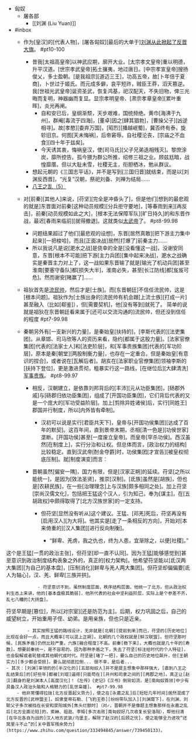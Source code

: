- 匈奴
    - 屠各部
        - [[刘渊 (Liu Yuan)]]
- #inbox
    - 作为[皇汉]的[代表人物]，[屠各匈奴][最后的大单于][刘渊](((Im7Ev7DQ-)))[从此掀起了反晋大旗](https://www.zhihu.com/question/30274248/answer/47429099)。 #pt10-100
        - 昔我[太祖高皇帝]以神武应期，廓开大业。[太宗孝文皇帝]重以明德，升平汉道。[世宗孝武皇帝]拓土攘夷，地过唐日。[中宗孝宣皇帝]搜扬俊乂，多士盈朝。[是我祖宗][道迈三王]，功高五帝，故[卜年倍于夏商]，卜世过于姬氏。而元成多僻，哀平短祚，贼臣王莽，滔天篡逆。我[世祖光武皇帝]诞资圣武，恢复鸿基，祀汉配天，不失旧物，俾三光晦而复明，神器幽而复显。显宗孝明皇帝、[肃宗孝章皇帝][累叶重晖]，炎光再阐。
            - 自和安已后，皇纲渐颓，天步艰难，国统频绝。黄巾[海沸于九州]，群阉[毒流于四海]，[董卓]因之[肆其猖勃]，[曹操父子][凶逆相寻]。故[孝愍][委弃万国]，[昭烈][播越岷蜀]，冀否终有泰，旋轸旧京。何图[天未悔祸]，后帝窘辱。自社稷沦丧，[宗庙之不血食][四十年于兹矣]。
            - 今天诱其衷，悔祸皇汉，使[司马氏][父子兄弟迭相残灭]。黎庶涂炭，靡所控告。孤今猥为群公所推，绍修三祖之业。顾兹尪暗，战惶靡厝。但以大耻未雪，社稷无主，衔胆栖冰，勉从群议。
        - 想起元朝的《三国志平话》，并不是写到[三国归晋]就结束，而是以[刘渊反西晋]，“光复”汉朝，祭祀刘备、刘禅为结局……
        - [八王之乱（5）](https://www.bilibili.com/video/BV1sy4y1H7CA)
    - 对[前秦][其他人]来说，[苻坚][完全是冲昏头了]，但是他们[想到的最悲观的就是]东晋面对前秦[这种动员规模][分兵拒守要地]，[等春雨到来][再反击]，前秦[动员规模如此之大]，[根本无法保障军队][旷日持久]的和东晋作战，最迟[春雨来临前][就得撤退]。这就类似[太武帝](https://bbs.northdy.com/thread-934003-1-1.html)了。 #pt8-99.98
        - 问题结果超过了他们[最悲观的设想]，东晋[居然真敢][把下游主力集中起来][一把梭哈]，而且[正面决战]居然[打爆了]前秦主力……
        - 所以我说凡是说[淝水之战]是侥幸的全是[没看懂这一战]，没谢安同意，东晋[根本不可能]把下游[主力兵团][集中起来决战]，淝水之战确实是秦晋主力对上了，这一战如果东晋输了就是[输光了机动兵团]甚至淮南[要塞守备队]都[损失大半]，淮南必失，甚至[长江防线]都[岌岌可危]。然而谢安[赌赢了]……
    - 祖狄首先是[流民帅](https://bbs.northdy.com/thread-929604-1-1.html)，然后才是[士族]。而[东晋朝廷]不信任流民帅，这是[根本问题]。祖狄作为[士族出身的]流民帅有机会跟[上流士族][打成一片]甚至融入（比如[郗鉴]），但[需要契机]，他[没有等到]就死了。
简单的说就是祖狄在东晋朝廷看来属于[还可以交流沟通的]流民帅，但还没到信任的程度 #pt7-99.98
    - 秦朝另外有[一支新兴的力量]，是秦始皇[扶持的]，[李斯代表的][法吏集团]。从章邯、司马欣等人的资历来看，隐约[都属于这股力量]。[法家官僚集团]代表的[法家士人]和[法吏阶层]，和[军事贵族集团]代表的[军功阶层]，原本是秦[朝堂][两股制衡力量]，也存在一定重合。但是秦始皇[有意识的捏合]，或者说在[瓦解后者]。胡亥在[法家职业官僚集团]领袖李斯的[扶持下登位]，更是激进贯彻，粗暴实行这一路线，[在继位后][大肆清洗][军事贵族](https://www.zhihu.com/question/487287156/answer/2284710400)。 #pt8-99.97


        - 相反，汉朝建立，是依靠刘邦背后的[丰沛][元从功臣集团]，[砀郡外戚]与[砀郡归依功臣集团]，组成了[开国功臣集团]，它们背后代表的又是一个庞大的[军功受益阶层]。加上[剪除异姓诸侯]后，实行[同姓王]郡国并行制度，所以[内外皆有牵制]。


            - 汉初可以说是实行[君臣共天下]，皇帝与[开国功侯集团][达成了百年的默契]。这百年间，直到景帝末期，丞相[清一色是][功侯世家]垄断。[开国功侯]甚至[一度废立皇帝]。而皇帝[罕杀功侯]。西汉虽然[在制度上]，实行分治和让权。但总体而言，[政治权力的结构]比较稳定。直到汉武帝[酎金夺爵]时，功侯集团[才宣告][被皇权彻底压制]。就[制度演变]而言：
        - 晋朝虽然[偏安一隅]，国力有限，但是[汉家正朔]的延续。苻坚[之所以能统一]，是因为[效法圣贤]，推崇[汉制]。[氐族]虽然是[胡族]，但也是[农耕民族]，在一些[治理理念]上与汉族[颇多相同之处]。加上苻坚[崇尚汉儒文化]，包括把王猛这个汉人，引为知己，奉为[谋主]，在[五胡政权]中颇得取得了[北方汉族世家]的一定支持。


            - 但苻坚[显然没有听从]这个建议。王猛、[邓羌]死后，苻坚再没有[启用汉人][为大将]。他其实是[走了一条相反的方向]，开始对[本来倚重的][汉人集团][进行反向制衡]。


                - “鲜卑、羌虏，我之仇也，终为人患，宜渐除之，以便[社稷]。”

这个是王猛[一贯的政治主张]，但苻坚[却一直不认同]。因为王猛[能够感觉到]甚至意识到政治制度结构表象之外的，真正的[权力架构]。他希望苻坚能以[氐汉两大集团][为自己的基本盘]，[压制消化][鲜卑与羌人两大集团]。但苻坚却偏偏要[氐人为轴心]，汉、羌、鲜卑[三族并拱]。


                - 苻坚意识不到，虽然制度层面，秩序结构层面，他统一了北方。但从政治权利生态上来讲，他的[基本盘极其脆弱]，他所代表的社会中坚利益阶层，实际上是个参差不齐，乱七八糟的[大拼盘]。

苻坚早期是[篡位]，所以[对宗室][还是防范为主]。后期，权力巩固之后，自己的威望树立，开始重用子侄、幼弟。是用亲族，但也只是近亲。


            - 其实按照王猛的路线设计，无非就是[北朝][提前到来]而已，苻坚的[历史地位]比现在会好一点，而且大概率[可以混上正朔]。北朝的几个政权就是[鲜汉联盟]。但苻坚那时候，[民族矛盾]仍然比较严重，六族[融合程度]不高。前秦[稳下来]，大概也就是几十年的[寿数]。想要前秦统一，是不容易的。因为那种矛盾之下，失去了苻坚[标注给时代的个人特征]，也会裂解或者轮替成其他朝代或时代。苻坚是[堵了一把]，要么自己的历史地位飙升，但[王朝实力][多少都会受损]。要么就彻底拉倒... 很不幸，是后者...
    - 其次：[刘渊]率领的的[半汉化的][五部匈奴人]并不是提主想象中那样强大，[直到八王之乱结束后]的[好些年]都被[刘琨]逼得[只能苟在][并州和司隶之间的][两郡之地]。真正让[赵汉]翻身的是刘渊本人[高度汉化]！《左传》《史记》《汉书》倒背如流，是[南匈奴首领]中少有具备汉人政治头脑和人格魅力的[乱世枭雄]。 #pt7-99.98
        - 他非常懂得拉拢[北方反晋起义势力]，使之在[永嘉之乱]后[短短几年时间]居然混成了北方反晋的[武林盟主]。奴隶皇帝石勒、[飞豹王弥][纷纷带队加入][刘渊麾下]，在刘渊、刘聪父子多次被挡在长安和荥阳城外[焦头烂额时]（对✓，晋朝并不是像题主想象那样在永嘉之乱后[北方全面沦陷]的，索綝、祖逖、李矩[多次击败]南匈奴好几次收复长安洛阳），帮他扫清[在华北各自为战的]汉人地方武装/乌堡主，解除了赵汉的[后顾之忧]，使之能够全力进攻“还窝里斗不止”的[关中晋军残余势力](https://www.zhihu.com/question/333494845/answer/739450133)。
